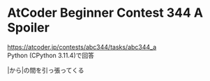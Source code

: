 # AtCoder Beginner Contest 344 A Spoiler  
https://atcoder.jp/contests/abc344/tasks/abc344_a  
Python (CPython 3.11.4)で回答  

|から|の間を引っ張ってくる
